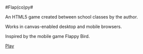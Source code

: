 #Flap(co)py#

An HTML5 game created between school classes by the author.

Works in canvas-enabled desktop and mobile browsers.

Inspired by the mobile game Flappy Bird.

[Play](http://dduan.github.io/Flapcopy)
